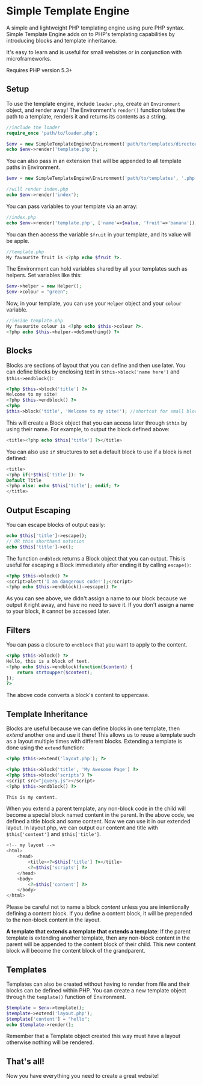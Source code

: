 Simple Template Engine
=====

A simple and lightweight PHP templating engine using pure PHP syntax.
Simple Template Engine adds on to PHP's templating capabilities by introducing blocks and template inheritance.

It's easy to learn and is useful for small websites or in conjunction with microframeworks.

Requires PHP version 5.3+

Setup
-----

To use the template engine, include `loader.php`, create an `Environment` object, and render away!
The Environment's `render()` function takes the path to a template, renders it and returns its contents as a string.

```php
//include the loader
require_once 'path/to/loader.php';

$env = new SimpleTemplateEngine\Environment('path/to/templates/directory');
echo $env->render('template.php');
```

You can also pass in an extension that will be appended to all template paths in Environment.

```php
$env = new SimpleTemplateEngine\Environment('path/to/templates', '.php');

//will render index.php
echo $env->render('index');
```

You can pass variables to your template via an array:

```php
//index.php
echo $env->render('template.php', ['name'=>$value, 'fruit'=>'banana']);
```

You can then access the variable `$fruit` in your template, and its value will be apple.

```php
//template.php
My favourite fruit is <?php echo $fruit ?>.
```

The Environment can hold variables shared by all your templates such as helpers.  Set variables like this: 
```php
$env->helper = new Helper();
$env->colour = "green";
```

Now, in your template, you can use your `Helper` object and your `colour` variable.

```php
//inside template.php
My favourite colour is <?php echo $this->colour ?>.
<?php echo $this->helper->doSomething() ?>
```

Blocks
-----

Blocks are sections of layout that you can define and then use later.
You can define blocks by enclosing text in `$this->block('name here')` and `$this->endblock()`:

```php
<?php $this->block('title') ?>
Welcome to my site!
<?php $this->endblock() ?>
<?php
$this->block('title', 'Welcome to my site!'); //shortcut for small blocks
```
This will create a Block object that you can access later through `$this` by using their name.
For example, to output the block defined above: 

```php
<title><?php echo $this['title'] ?></title>
```

You can also use `if` structures to set a default block to use if a block is not defined: 

```php
<title>
<?php if(!$this['title']): ?>
Default Title
<?php else: echo $this['title']; endif; ?>
</title>
```

Output Escaping
-----
You can escape blocks of output easily: 

```php
echo $this['title']->escape();
// OR this shorthand notation
echo $this['title']->e();
```

The function `endblock` returns a Block object that you can output.
This is useful for escaping a Block immediately after ending it by calling `escape()`:

```php
<?php $this->block() ?>
<script>alert('I am dangerous code!');</script>
<?php echo $this->endblock()->escape() ?>

```

As you can see above, we didn't assign a name to our block because we output it right away, and have no need to save it.
If you don't assign a name to your block, it cannot be accessed later.

Filters
-----

You can pass a closure to `endblock` that you want to apply to the content.

```php
<?php $this->block() ?>
Hello, this is a block of text.
<?php echo $this->endblock(function($content) {
	return strtoupper($content);
});
?>
```

The above code converts a block's content to uppercase.

Template Inheritance
-----

Blocks are useful because we can define blocks in one template, then _extend_ another one and use it there!
This allows us to reuse a template such as a layout multiple times with different blocks.
Extending a template is done using the `extend` function:

```php
<?php $this->extend('layout.php'); ?>

<?php $this->block('title', 'My Awesome Page') ?>
<?php $this->block('scripts') ?>
<script src="jquery.js"></script>
<?php $this->endblock() ?>

This is my content.
```

When you extend a parent template, any non-block code in the child will become a special block named content in the parent.
In the above code, we defined a title block and some content.  Now we can use it in our extended layout.
In layout.php, we can output our content and title with `$this['content']` and `$this['title']`.

```php
<!-- my layout -->
<html>
	<head>
		<title><?=$this['title'] ?></title>
		<?=$this['scripts'] ?>
	</head>
	<body>
		<?=$this['content'] ?>
	</body>
</html>
```

Please be careful not to name a block _content_ unless you are intentionally defining a content block.
If you define a content block, it will be prepended to the non-block content in the layout.

**A template that extends a template that extends a template**: If the parent template is extending another template, then any non-block content in the parent will be appended to the content block of their child.  This new content block will become the content block of the grandparent.

Templates
-----

Templates can also be created without having to render from file and their blocks can be defined within PHP.
You can create a new template object through the `template()` function of Environment.

```php
$template = $env->template();
$template->extend('layout.php');
$template['content'] = "hello";
echo $template->render();
```

Remember that a Template object created this way must have a layout otherwise nothing will be rendered.

That's all!
-----

Now you have everything you need to create a great website!
